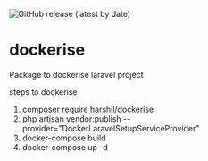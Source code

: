 ![GitHub release (latest by date)](https://img.shields.io/github/v/release/harshil943/dockerise?label=Release&style=flat-square)

# dockerise
Package to dockerise laravel project

steps to dockerise
1. composer require harshil/dockerise
2. php artisan vendor:publish --provider="DockerLaravelSetupServiceProvider"
3. docker-compose build
4. docker-compose up -d

